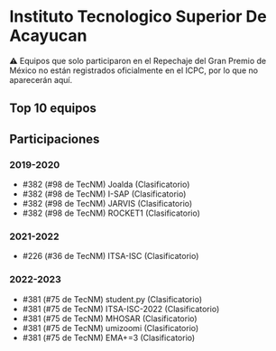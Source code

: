 # Instituto Tecnologico Superior De Acayucan

:warning: Equipos que solo participaron en el Repechaje del Gran Premio de México no están registrados oficialmente en el ICPC, por lo que no aparecerán aquí.

## Top 10 equipos


## Participaciones

### 2019-2020

- #382 (#98 de TecNM) Joalda (Clasificatorio)
- #382 (#98 de TecNM) I-SAP (Clasificatorio)
- #382 (#98 de TecNM) JARVIS (Clasificatorio)
- #382 (#98 de TecNM) ROCKET1 (Clasificatorio)

### 2021-2022

- #226 (#36 de TecNM) ITSA-ISC (Clasificatorio)

### 2022-2023

- #381 (#75 de TecNM) student.py (Clasificatorio)
- #381 (#75 de TecNM) ITSA-ISC-2022 (Clasificatorio)
- #381 (#75 de TecNM) MHOSAR (Clasificatorio)
- #381 (#75 de TecNM) umizoomi (Clasificatorio)
- #381 (#75 de TecNM) EMA+=3 (Clasificatorio)



